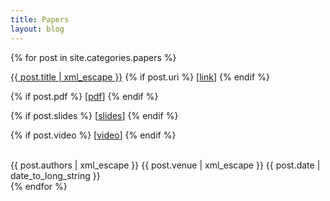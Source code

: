 ```yaml
---
title: Papers
layout: blog
---
```


{% for post in site.categories.papers %}
<article class="pub {{ post.layout | xml_escape }}">
  <span class="title"><a href="{{ post.url }}">{{ post.title | xml_escape }}</a></span>
  {% if post.uri %}
  <span class="uri">[<a href="{{ post.uri }}">link</a>]</span>
  {% endif %}

  {% if post.pdf %}
  <span class="pdf">[<a href="{{ post.pdf }}">pdf</a>]</span>
  {% endif %}

  {% if post.slides %}
  <span class="slides">[<a href="{{ post.slides }}">slides</a>]</span>
  {% endif %}

  {% if post.video %}
  <span class="video">[<a href="{{ post.video }}">video</a>]</span>
  {% endif %}

  <br />
  <span class="authors">{{ post.authors | xml_escape }}</span>
  <span class="venue">{{ post.venue | xml_escape }}</span>
  <span class="date">{{ post.date | date_to_long_string }}</span>

</article>
{% endfor %}

